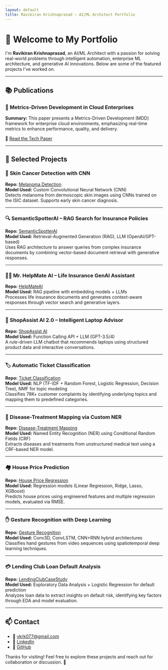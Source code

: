 ```yaml
---
layout: default
title: Ravikiran Krishnaprasad – AI/ML Architect Portfolio
---
```


# 👋 Welcome to My Portfolio

I'm **Ravikiran Krishnaprasad**, an AI/ML Architect with a passion for solving real-world problems through intelligent automation, enterprise ML architecture, and generative AI innovations. Below are some of the featured projects I've worked on.

---

## 📚 Publications

### 📝 Metrics-Driven Development in Cloud Enterprises

**Summary:** This paper presents a Metrics-Driven Development (MDD) framework for enterprise cloud environments, emphasizing real-time metrics to enhance performance, quality, and delivery.

🔗 [Read the Tech Paper](https://ijritcc.org/index.php/ijritcc/article/view/9146)

---

## 🚀 Selected Projects

### 🧴 Skin Cancer Detection with CNN

**Repo:** [Melanoma Detection](https://github.com/ravikirankrishnaprasad/melanoma-detection-neural-network)  
**Model Used:** Custom Convolutional Neural Network (CNN)  
Detects melanoma from dermoscopic skin images using CNNs trained on the ISIC dataset. Supports early skin cancer diagnosis.

---

### 🔍 SemanticSpotterAI – RAG Search for Insurance Policies

**Repo:** [SemanticSpotterAI](https://github.com/ravikirankrishnaprasad/SemanticSpotterAI)  
**Model Used:** Retrieval-Augmented Generation (RAG), LLM (OpenAI/GPT-based)  
Uses RAG architecture to answer queries from complex insurance documents by combining vector-based document retrieval with generative responses.

---

### 🧑‍💼 Mr. HelpMate AI – Life Insurance GenAI Assistant

**Repo:** [HelpMateAI](https://github.com/ravikirankrishnaprasad/HelpmateAI)  
**Model Used:** RAG pipeline with embedding models + LLMs  
Processes life insurance documents and generates context-aware responses through vector search and generative layers.

---

### 🛒 ShopAssist AI 2.0 – Intelligent Laptop Advisor

**Repo:** [ShopAssist AI](https://github.com/ravikirankrishnaprasad/ShopAssistAI)  
**Model Used:** Function Calling API + LLM (GPT-3.5/4)  
A rule-driven LLM chatbot that recommends laptops using structured product data and interactive conversations.

---

### 🏷️ Automatic Ticket Classification

**Repo:** [Ticket Classification](https://github.com/ravikirankrishnaprasad/automatic-ticket-classification)  
**Model Used:** NLP (TF-IDF + Random Forest, Logistic Regression, Decision Tree), NMF for topic modeling  
Classifies 78K+ customer complaints by identifying underlying topics and mapping them to predefined categories.

---

### 🏥 Disease-Treatment Mapping via Custom NER

**Repo:** [Disease-Treatment Mapping](https://github.com/ravikirankrishnaprasad/syntactical-processing-mapping-diseases-on-healthcaredata)  
**Model Used:** Named Entity Recognition (NER) using Conditional Random Fields (CRF)  
Extracts diseases and treatments from unstructured medical text using a CRF-based NER model.

---

### 🏘️ House Price Prediction

**Repo:** [House Price Regression](https://github.com/ravikirankrishnaprasad/kaggle_house_price_advanced_regression)  
**Model Used:** Regression models (Linear Regression, Ridge, Lasso, XGBoost)  
Predicts house prices using engineered features and multiple regression models, evaluated via RMSE.

---

### ✋ Gesture Recognition with Deep Learning

**Repo:** [Gesture Recognition](https://github.com/ravikirankrishnaprasad/gesture-recognition-project)  
**Model Used:** Conv3D, ConvLSTM, CNN+RNN hybrid architectures  
Classifies hand gestures from video sequences using spatiotemporal deep learning techniques.

---

### 💳 Lending Club Loan Default Analysis

**Repo:** [LendingClubCaseStudy](https://github.com/ravikirankrishnaprasad/LendingClubCaseStudy)  
**Model Used:** Exploratory Data Analysis + Logistic Regression for default prediction  
Analyzes loan data to extract insights on default risk, identifying key factors through EDA and model evaluation.

---

## 📫 Contact

- 📧 [vkrk077@gmail.com](mailto:vkrk077@gmail.com)
- 💼 [LinkedIn](https://www.linkedin.com/in/ravikiran-krishnaprasad-27606a22/)
- 📂 [GitHub](https://github.com/ravikirankrishnaprasad)

Thanks for visiting! Feel free to explore these projects and reach out for collaboration or discussion. 🙌
